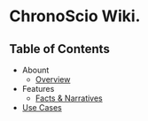 # ChronoScio Wiki.

## Table of Contents

- Abount
  - [Overview](/about/overview.md)
- Features
  - [Facts & Narratives](/features/facts-and-narratives.md)
- [Use Cases](/use_cases/index.md)

